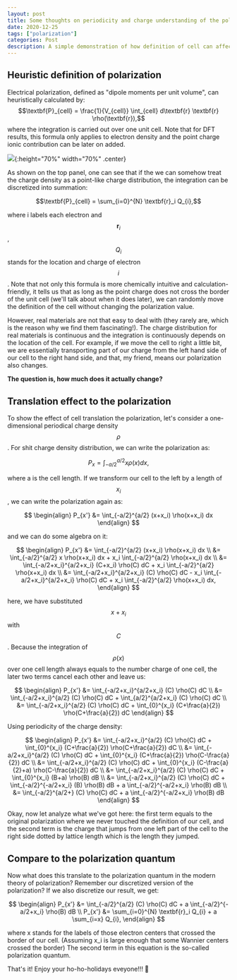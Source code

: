 ```yaml
---
layout: post
title: Some thoughts on periodicity and charge understanding of the polarization Quantum
date: 2020-12-25
tags: ["polarization"]
categories: Post
description: A simple demonstration of how definition of cell can affect the polarization.
---
```


## Heuristic definition of polarization

Electrical polarization, defined as "dipole moments per unit volume", can heuristically calculated by:
$$\textbf{P}_{cell} = \frac{1}{V_{cell}} \int_{cell} d\textbf{r} \textbf{r} \rho(\textbf{r}),$$
where the integration is carried out over one unit cell. Note that for DFT results, this formula only applies to electron density and the point charge ionic contribution can be later on added.

![]({{site.baseurl}}/assets/img/post_img/2020-12-25-img1.png){:height="70%" width="70%" .center}

As shown on the top panel, one can see that if the we can somehow treat the charge density as a point-like charge distribution, the integration can be discretized into summation:

$$\textbf{P}_{cell} = \sum_{i=0}^{N} \textbf{r}_i Q_{i},$$

where i labels each electron and $$\textbf{r}_i$$, $$Q_i$$ stands for the location and charge of electron $$i$$. Note that not only this formula is more chemically intuitive and calculation-friendly, it tells us that as long as the point charge does not cross the border of the unit cell (we'll talk about when it does later), we can randomly move the definition of the cell without changing the polarization value.

However, real materials are not that easy to deal with (they rarely are, which is the reason why we find them fascinating!). The charge distribution for real materials is continuous and the integration is continuously depends on the location of the cell. For example, if we move the cell to right a little bit, we are essentially transporting part of our charge from the left hand side of our cell to the right hand side, and that, my friend, means our polarization also changes.

__The question is, how much does it actually change?__

## Translation effect to the polarization
To show the effect of cell translation the polarization, let's consider a one-dimensional periodical charge density $$\rho$$. For shit charge density distribution, we can write the polarization as:

$$P_{x} = \int_{-a/2}^{a/2} x \rho(x) dx,$$

where a is the cell length. If we transform our cell to the left by a length of $$x_i$$, we can write the polarization again as:

$$
\begin{align}
P_{x'} &= \int_{-a/2}^{a/2} (x+x_i) \rho(x+x_i) dx
\end{align}
$$

and we can do some algebra on it:

$$
\begin{align}
P_{x'} &= \int_{-a/2}^{a/2} (x+x_i) \rho(x+x_i) dx \\
&= \int_{-a/2}^{a/2} x \rho(x+x_i) dx + x_i \int_{-a/2}^{a/2} \rho(x+x_i) dx \\
&= \int_{-a/2+x_i}^{a/2+x_i} (C+x_i) \rho(C) dC + x_i \int_{-a/2}^{a/2} \rho(x+x_i) dx \\
&= \int_{-a/2+x_i}^{a/2+x_i} (C) \rho(C) dC - x_i \int_{-a/2+x_i}^{a/2+x_i} \rho(C) dC + x_i \int_{-a/2}^{a/2} \rho(x+x_i) dx,
\end{align}
$$

here, we have substituted $$x+x_i$$ with $$C$$. Because the integration of $$\rho(x)$$ over one cell length always equals to the number charge of one cell, the later two terms cancel each other and leave us:

$$
\begin{align}
P_{x'} &= \int_{-a/2+x_i}^{a/2+x_i} (C) \rho(C) dC \\
&= \int_{-a/2+x_i}^{a/2} (C) \rho(C) dC + \int_{a/2}^{a/2+x_i} (C) \rho(C) dC \\
&= \int_{-a/2+x_i}^{a/2} (C) \rho(C) dC + \int_{0}^{x_i} (C+\frac{a}{2}) \rho(C+\frac{a}{2}) dC
\end{align}
$$

Using periodicity of the charge density:

$$
\begin{align}
P_{x'} &= \int_{-a/2+x_i}^{a/2} (C) \rho(C) dC + \int_{0}^{x_i} (C+\frac{a}{2}) \rho(C+\frac{a}{2}) dC \\
&= \int_{-a/2+x_i}^{a/2} (C) \rho(C) dC + \int_{0}^{x_i} (C+\frac{a}{2}) \rho(C-\frac{a}{2}) dC \\
&= \int_{-a/2+x_i}^{a/2} (C) \rho(C) dC + \int_{0}^{x_i} (C-\frac{a}{2}+a) \rho(C-\frac{a}{2}) dC \\
&= \int_{-a/2+x_i}^{a/2} (C) \rho(C) dC + \int_{0}^{x_i} (B+a) \rho(B) dB \\
&= \int_{-a/2+x_i}^{a/2} (C) \rho(C) dC + \int_{-a/2}^{-a/2+x_i} (B) \rho(B) dB + a \int_{-a/2}^{-a/2+x_i} \rho(B) dB \\
&= \int_{-a/2}^{a/2+} (C) \rho(C) dC + a \int_{-a/2}^{-a/2+x_i} \rho(B) dB
\end{align}
$$


Okay, now let analyze what we've got here: the first term equals to the original polarization where we never touched the definition of our cell, and the second term is the charge that jumps from one left part of the cell to the right side dotted by lattice length which is the length they jumped.

## Compare to the polarization quantum

Now what does this translate to the polarization quantum in the modern theory of polarization? Remember our discretized version of the polarization? If we also discretize our result, we get:

$$
\begin{align}
P_{x'} &= \int_{-a/2}^{a/2} (C) \rho(C) dC + a \int_{-a/2}^{-a/2+x_i} \rho(B) dB \\
P_{x'} &= \sum_{i=0}^{N} \textbf{r}_i Q_{i} + a \sum_{i=x} Q_{i},
\end{align}
$$

where x stands for the labels of those electron centers that crossed the border of our cell. (Assuming x_i is large enough that some Wannier centers crossed the border) The second term in this equation is the so-called polarization quantum.

That's it! Enjoy your ho-ho-holidays eveyone!!! 🎄
